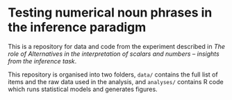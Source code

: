 # Testing numerical noun phrases in the inference paradigm

This is a repository for data and code from the experiment described in *The role of Alternatives in the interpretation of scalars and numbers – insights from the inference task*.

This repository is organised into two folders, `data/` contains the full list of items and the raw data used in the analysis, and `analyses/` contains R code which runs statistical models and generates figures.
